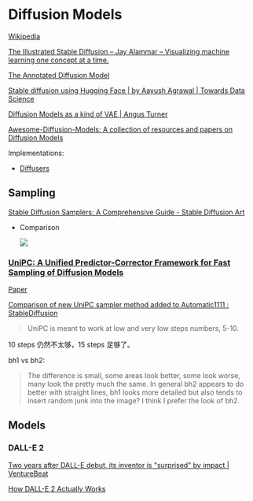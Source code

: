 # Diffusion Models
[Wikipedia](https://en.wikipedia.org/wiki/Diffusion_model)

[The Illustrated Stable Diffusion – Jay Alammar – Visualizing machine learning one concept at a time.](https://jalammar.github.io/illustrated-stable-diffusion/)

[The Annotated Diffusion Model](https://huggingface.co/blog/annotated-diffusion)

[Stable diffusion using Hugging Face | by Aayush Agrawal | Towards Data Science](https://towardsdatascience.com/stable-diffusion-using-hugging-face-501d8dbdd8)

[Diffusion Models as a kind of VAE | Angus Turner](https://angusturner.github.io/generative_models/2021/06/29/diffusion-probabilistic-models-I.html)

[Awesome-Diffusion-Models: A collection of resources and papers on Diffusion Models](https://github.com/heejkoo/Awesome-Diffusion-Models)

Implementations:
- [Diffusers](https://huggingface.co/docs/diffusers/index)

## Sampling
[Stable Diffusion Samplers: A Comprehensive Guide - Stable Diffusion Art](https://stable-diffusion-art.com/samplers/)

- Comparison

  ![](https://github.com/AUTOMATIC1111/stable-diffusion-webui/wiki/images/sampling.jpg)

### [UniPC: A Unified Predictor-Corrector Framework for Fast Sampling of Diffusion Models](https://github.com/wl-zhao/UniPC)
[Paper](https://arxiv.org/abs/2302.04867)

[Comparison of new UniPC sampler method added to Automatic1111 : StableDiffusion](https://www.reddit.com/r/StableDiffusion/comments/11oke60/comparison_of_new_unipc_sampler_method_added_to/)

> UniPC is meant to work at low and very low steps numbers, 5-10.

10 steps 仍然不太够，15 steps 足够了。

bh1 vs bh2:
> The difference is small, some areas look better, some look worse, many look the pretty much the same. In general bh2 appears to do better with straight lines, bh1 looks more detailed but also tends to insert random junk into the image? I think I prefer the look of bh2.

## Models
### DALL-E 2
[Two years after DALL-E debut, its inventor is "surprised" by impact | VentureBeat](https://venturebeat.com/ai/two-years-after-dall-e-debut-its-inventor-is-surprised-by-impact/)

[How DALL-E 2 Actually Works](https://www.assemblyai.com/blog/how-dall-e-2-actually-works/)